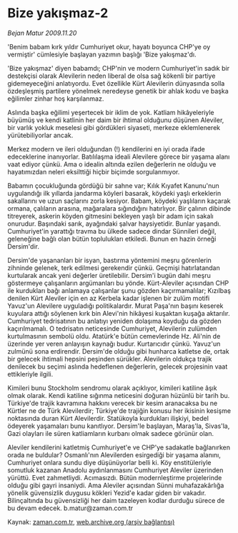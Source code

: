 # Bize yakışmaz-2

*Bejan Matur 2009.11.20*

<tr><td class="metin" colspan="2" style="padding-top: 20px; padding-left: 5px; ">'Benim babam kırk yıldır Cumhuriyet okur, hayatı boyunca CHP'ye oy vermiştir' cümlesiyle başlayan yazımın başlığı 'Bize yakışmaz'dı.</td></tr><tr><td class="metin" colspan="2" style="padding-top: 20px; padding-left: 5px; "><p>'Bize yakışmaz' diyen babamdı; CHP'nin ve modern Cumhuriyet'in sadık bir destekçisi olarak Alevilerin neden liberal de olsa sağ kökenli bir partiye gidemeyeceğini anlatıyordu. Evet özellikle Kürt Alevilerin dünyasında solla özdeşleşmiş partilere yönelmek neredeyse genetik bir ahlak kodu ve başka eğilimler zinhar hoş karşılanmaz.
<p>Aslında başka eğilimi yeşertecek bir iklim de yok. Katliam hikâyeleriyle büyümüş ve kendi katlinin her daim bir ihtimal olduğunu düşünen Aleviler, bir varlık yokluk meselesi gibi gördükleri siyaseti, merkeze eklemlenerek yürütebiliyorlar ancak.
<p>Merkez modern ve ileri olduğundan (!) kendilerini en iyi orada ifade edeceklerine inanıyorlar. Batılılaşma ideali Alevilere görece bir yaşama alanı vaat ediyor çünkü. Ama o idealin altında ezilen değerlerin ne olduğu ve hayatımızdan neleri eksilttiği hiçbir biçimde sorgulanmıyor. 
<p>Babamın çocukluğunda gördüğü bir sahne var; Kılık Kıyafet Kanunu'nun uygulandığı ilk yıllarda jandarma köyleri basarak, köydeki yaşlı erkeklerin sakallarını ve uzun saçlarını zorla kesiyor. Babam, köydeki yaşlıların kaçarak ormana, çalıların arasına, mağaralara sığındığını hatırlıyor. Bir çalının dibinde titreyerek, askerin köyden gitmesini bekleyen yaşlı bir adam için sakalı onurudur. Başındaki sarık, ayağındaki şalvar haysiyetidir. Bunlar yaşandı. Cumhuriyet'in yarattığı travma bu ülkede sadece dindar Sünnileri değil, geleneğine bağlı olan bütün toplulukları etkiledi. Bunun en hazin örneği Dersim'dir.
<p>Dersim'de yaşananları bir isyan, bastırma yöntemini meşru görenlerin zihninde gelenek, terk edilmesi gerekendir çünkü. Geçmişi hatırlatandan kurtularak ancak yeni değerler üretilebilir. Dersim'i bugün dahi meşru göstermeye çalışanların argümanları bu yönde. Kürt-Aleviler açısından CHP ile kurdukları bağı anlamaya çalışanlar şunu gözden kaçırmamalılar; Kızılbaş denilen Kürt Aleviler için en az Kerbela kadar işlenen bir zulüm motifi Yavuz'un Alevilere uyguladığı politikalardır. Murat Paşa'nın başını keserek kuyulara attığı söylenen kırk bin Alevi'nin hikâyesi kuşaktan kuşağa aktarılır. Cumhuriyet tedrisatının bu anlatıyı yeniden dolaşıma koyduğu da gözden kaçırılmamalı. O tedrisatın neticesinde Cumhuriyet, Alevilerin zulümden kurtulmasının sembolü oldu. Atatürk'e bütün cemevlerinde Hz. Ali'nin de üzerinde yer veren anlayışın kaynağı budur. Kurtarıcıdır çünkü. Yavuz'un zulmünü sona erdirendir. Dersim'de olduğu gibi hunharca katletse de, ortak bir gelecek ihtimali hepsini peşinden sürükler. Alevilerin oldukça trajik denilecek bu seçimi aslında hedeflenen değerlerin, gelecek projesinin vaat ettikleriyle ilgili.
<p>Kimileri bunu Stockholm sendromu olarak açıklıyor, kimileri katiline âşık olmak olarak. Kendi katiline sığınma neticesini doğuran hüzünlü bir tarih bu. Türkiye'de trajik kavramına hakkını verecek bir kesim aranacaksa bu ne Kürtler ne de Türk Alevilerdir; Türkiye'de trajiğin konusu her ikisinin kesişme noktasında duran Kürt Alevilerdir. Statükoyla kurdukları ilişkiyi, bedel ödeyerek yaşamaları bunu kanıtlıyor. Dersim'le başlayan, Maraş'la, Sivas'la, Gazi olayları ile süren katliamların kurbanı olmak sadece görünür olan.
<p>Aleviler kendilerini katletmiş Cumhuriyet'e ve CHP'ye sadakatle bağlanırken orada ne buldular? Osmanlı'nın Alevilerden esirgediği bir yaşama alanını, Cumhuriyet onlara sundu diye düşünüyorlar belli ki. Köy enstitüleriyle somutluk kazanan Anadolu aydınlanmasını Cumhuriyet Aleviler üzerinden yürüttü. Evet zahmetliydi. Acımasızdı. Bütün modernleştirme projelerinde olduğu gibi gayri insaniydi. Ama Aleviler açısından Sünni muhafazakârlığa yönelik güvensizlik duygusu kökleri Yezid'e kadar giden bir vakadır. Bilinçaltında bu güvensizliği her daim tazeleyen kodlar durduğu sürece de bu devam edecek. b.matur@zaman.com.tr<br/></p></p></p></p></p></p></p></td></tr>

Kaynak: [zaman.com.tr](http://zaman.com.tr/yazar.do?yazino=917980), [web.archive.org (arşiv bağlantısı)](http://web.archive.org/web/20100326083249/http://www.zaman.com.tr:80/yazar.do?yazino=917980)

